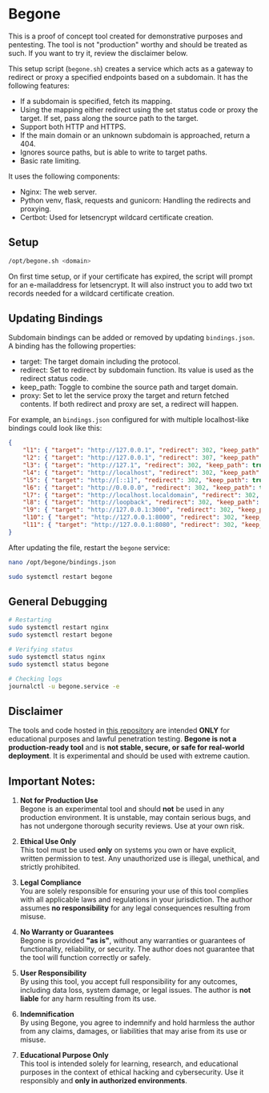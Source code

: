 # Begone

This is a proof of concept tool created for demonstrative purposes and pentesting. The tool is not "production" worthy and should be treated as such. If you want to try it, review the disclaimer below.

This setup script (`begone.sh`) creates a service which acts as a gateway to redirect or proxy a specified endpoints based on a subdomain. It has the following features:

- If a subdomain is specified, fetch its mapping.
- Using the mapping either redirect using the set status code or proxy the target. If set, pass along the source path to the target.
- Support both HTTP and HTTPS.
- If the main domain or an unknown subdomain is approached, return a 404.
- Ignores source paths, but is able to write to target paths.
- Basic rate limiting.

It uses the following components:

- Nginx: The web server.
- Python venv, flask, requests and gunicorn: Handling the redirects and proxying.
- Certbot: Used for letsencrypt wildcard certificate creation.

## Setup

```sh
/opt/begone.sh <domain>
```

On first time setup, or if your certificate has expired, the script will prompt for an e-mailaddress for letsencrypt. It will also instruct you to add two txt records needed for a wildcard certificate creation.

## Updating Bindings

Subdomain bindings can be added or removed by updating `bindings.json`. A binding has the following properties:

- target: The target domain including the protocol.
- redirect: Set to redirect by subdomain function. Its value is used as the redirect status code.
- keep_path: Toggle to combine the source path and target domain.
- proxy: Set to let the service proxy the target and return fetched contents. If both redirect and proxy are set, a redirect will happen.

For example, an `bindings.json` configured for with multiple localhost-like bindings could look like this:  

```json
{
    "l1": { "target": "http://127.0.0.1", "redirect": 302, "keep_path": true, "proxy": false },
    "l2": { "target": "http://127.0.0.1", "redirect": 307, "keep_path": true, "proxy": false },
    "l3": { "target": "http://127.1", "redirect": 302, "keep_path": true, "proxy": false },
    "l4": { "target": "http://localhost", "redirect": 302, "keep_path": true, "proxy": false },
    "l5": { "target": "http://[::1]", "redirect": 302, "keep_path": true, "proxy": false },
    "l6": { "target": "http://0.0.0.0", "redirect": 302, "keep_path": true, "proxy": false },
    "l7": { "target": "http://localhost.localdomain", "redirect": 302, "keep_path": true, "proxy": false },
    "l8": { "target": "http://loopback", "redirect": 302, "keep_path": true, "proxy": false },
    "l9": { "target": "http://127.0.0.1:3000", "redirect": 302, "keep_path": false, "proxy": false },
    "l10": { "target": "http://127.0.0.1:8000", "redirect": 302, "keep_path": false, "proxy": false },
    "l11": { "target": "http://127.0.0.1:8080", "redirect": 302, "keep_path": false, "proxy": false }
}
```

After updating the file, restart the `begone` service:

```sh
nano /opt/begone/bindings.json

sudo systemctl restart begone 
```

## General Debugging

```sh
# Restarting
sudo systemctl restart nginx   
sudo systemctl restart begone 

# Verifying status
sudo systemctl status nginx
sudo systemctl status begone

# Checking logs
journalctl -u begone.service -e
```

## Disclaimer

The tools and code hosted in [this repository](https://github.com/pampuna/begone) are intended **ONLY** for educational purposes and lawful penetration testing. **Begone is not a production-ready tool** and is **not stable, secure, or safe for real-world deployment**. It is experimental and should be used with extreme caution.

## Important Notes:

1. **Not for Production Use**  
   Begone is an experimental tool and should **not** be used in any production environment. It is unstable, may contain serious bugs, and has not undergone thorough security reviews. Use at your own risk.

2. **Ethical Use Only**  
   This tool must be used **only** on systems you own or have explicit, written permission to test. Any unauthorized use is illegal, unethical, and strictly prohibited.

3. **Legal Compliance**  
   You are solely responsible for ensuring your use of this tool complies with all applicable laws and regulations in your jurisdiction. The author assumes **no responsibility** for any legal consequences resulting from misuse.

4. **No Warranty or Guarantees**  
   Begone is provided **"as is"**, without any warranties or guarantees of functionality, reliability, or security. The author does not guarantee that the tool will function correctly or safely.

5. **User Responsibility**  
   By using this tool, you accept full responsibility for any outcomes, including data loss, system damage, or legal issues. The author is **not liable** for any harm resulting from its use.

6. **Indemnification**  
   By using Begone, you agree to indemnify and hold harmless the author from any claims, damages, or liabilities that may arise from its use or misuse.

7. **Educational Purpose Only**  
   This tool is intended solely for learning, research, and educational purposes in the context of ethical hacking and cybersecurity. Use it responsibly and **only in authorized environments**.
